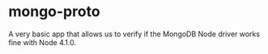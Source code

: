 # mongo-proto
A very basic app that allows us to verify if the MongoDB Node driver works fine with Node 4.1.0.
